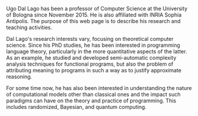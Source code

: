 <p>Ugo Dal Lago has been a professor of Computer Science at the University of Bologna since November 2015. He is also affiliated with INRIA Sophia Antipolis. The purpose of this web page is to describe his research and teaching activities.</p>

<p class="indentfirst">Dal Lago's research interests vary, focusing on theoretical computer science. Since his PhD studies, he has been interested in programming language theory, particularly in the more quantitative aspects of the latter. As an example, he studied and developed semi-automatic complexity analysis techniques for functional programs, but also the problem of attributing meaning to programs in such a way as to justify approximate reasoning.</p>

<p class="indentfirst">For some time now, he has also been interested in understanding the nature of computational models other than classical ones and the impact such paradigms can have on the theory and practice of programming. This includes randomized, Bayesian, and quantum computing.</p>

